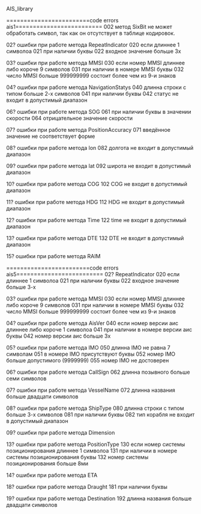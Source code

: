AIS_library

========================code errors ais1=========================
002 метод SixBit не может обработать символ, так как он отсутствует в таблице кодировок.

02? ошибки при работе метода RepeatIndicator
020 если длиннее 1 символоа
021 при наличии буквы
022 входное значение больше 3х

03? ошибки при работе метода MMSI
030 если номер MMSI длиннее либо короче 9 символов
031 при наличии в номере MMSI буквы
032 число MMSI больше 999999999 состоит более чем из 9-и знаков

04? ошибки при работе метода NavigationStatys
040 длинна строки с типом больше 2-х символов
041 при наличии буквы
042 статус не входит в допустимый диапазон

06? ошибки при работе метода SOG
061 при наличии буквы в значении скорости
064 отрицательное значение скорости

07? ошибки при работе метода PositionAccuracy
071 введённое значение не соответствует форме

08? ошибки при работе метода lon
082 долгота не входит в допустимый диапазон

09? ошибки при работе метода lat
092 широта не входит в допустимый диапазон

10? ошибки при работе метода COG
102 COG не входит в допустимый диапазон

11? ошибки при работе метода HDG
112 HDG не входит в допустимый диапазон

12? ошибки при работе метода Time
122 time не входит в допустимый диапазон

13? ошибки при работе метода DTE
132 DTE не входит в допустимый диапазон

15? ошибки при работе метода RAIM

========================code errors ais5=========================
02? RepeatIndicator
020 если длиннее 1 символоа
021 при наличии буквы
022 входное значение больше 3-х


03? ошибки при работе метода MMSI
030 если номер MMSI длиннее либо короче 9 символов
031 при наличии в номере MMSI буквы
032 число MMSI больше 999999999 состоит более чем из 9-и знаков

04? ошибки при работе метода AisVer
040 если номер версии аис длиннее либо короче 1 символоа
041 при наличии в номере версии аис буквы
042 номер версии аис больше 3х 

05? ошибки при работе метода IMO
050 длинна IMO не равна 7 символам
051 в номере IMO присутствуют буквы
052 номер IMO больше допустимого (9999999)
055 номер IMO не достоверен

06? ошибки при работе метода CallSign
062 длинна позывного больше семи символов

07? ошибки при работе метода VesselName
072 длинна названия больше двадцати символов

08? ошибки при работе метода ShipType
080 длинна строки с типом больше 3-х символов
081 при наличии буквы
082 тип корабля не входит в допустимый диапазон

09? ошибки при работе метода Dimension

13? ошибки при работе метода PositionType
130 если номер системы позиционирования длиннее 1 символоа
131 при наличии в номере системы позиционирования буквы
132 номер системы позиционирования больше 8ми

14? ошибки при работе метода ETA

18? ошибки при работе метода Draught
181 при наличии буквы

19? ошибки при работе метода Destination
192 длинна названия больше двадцати символов

